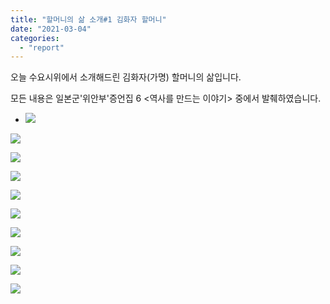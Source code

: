 ```yaml
---
title: "할머니의 삶 소개#1 김화자 할머니"
date: "2021-03-04"
categories: 
  - "report"
---
```


오늘 수요시위에서 소개해드린 김화자(가명) 할머니의 삶입니다.

모든 내용은 일본군'위안부'증언집 6 <역사를 만드는 이야기> 중에서 발췌하였습니다.

- ![](https://r2.womenandwar.net/2021/03/카드뉴스210222_할머니의삶_김화자_001-1024x1024.jpg)
    

![](https://r2.womenandwar.net/2021/03/카드뉴스210222_할머니의삶_김화자_002-3-1024x1024.jpg)

![](https://r2.womenandwar.net/2021/03/카드뉴스210222_할머니의삶_김화자_003-2-1024x1024.jpg)

![](https://r2.womenandwar.net/2021/03/카드뉴스210222_할머니의삶_김화자_004-1-1024x1024.jpg)

![](https://r2.womenandwar.net/2021/03/카드뉴스210222_할머니의삶_김화자_005-1-1024x1024.jpg)

![](https://r2.womenandwar.net/2021/03/카드뉴스210222_할머니의삶_김화자_006-1-1024x1024.jpg)

![](https://r2.womenandwar.net/2021/03/카드뉴스210222_할머니의삶_김화자_007-1-1024x1024.jpg)

![](https://r2.womenandwar.net/2021/03/카드뉴스210222_할머니의삶_김화자_008-1-1024x1024.jpg)

![](https://r2.womenandwar.net/2021/03/카드뉴스210222_할머니의삶_김화자_009-1-1024x1024.jpg)

![](https://r2.womenandwar.net/2021/03/카드뉴스210222_할머니의삶_김화자_010-1-1024x1024.jpg)
